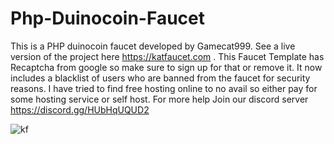 # Php-Duinocoin-Faucet
This is a PHP duinocoin faucet developed by Gamecat999. See a live version of the project here https://katfaucet.com . This Faucet Template has Recaptcha from google so make sure to sign up for that or remove it. It now includes a blacklist of users who are banned from the faucet for security reasons. I have tried to find free hosting online to no avail so either pay for some hosting service or self host. For more help Join our discord server https://discord.gg/HUbHqUQUD2


![kf](https://github.com/user-attachments/assets/4d6c4a3b-0a69-4509-82ee-a58d85c03859)
